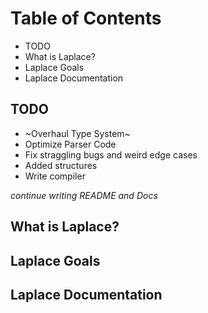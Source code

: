 # Table of Contents 

* TODO
* What is Laplace?
* Laplace Goals
* Laplace Documentation 

## TODO

* ~Overhaul Type System~ 
* Optimize Parser Code 
* Fix straggling bugs and weird edge cases
* Added structures 
* Write compiler

*continue writing README and Docs*

## What is Laplace?

## Laplace Goals 

## Laplace Documentation 
